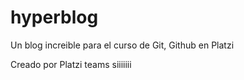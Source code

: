# hyperblog

Un blog increible para el curso de Git, Github en Platzi

Creado por Platzi teams siiiiiii
